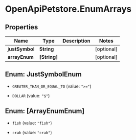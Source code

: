 # OpenApiPetstore.EnumArrays

## Properties

Name | Type | Description | Notes
------------ | ------------- | ------------- | -------------
**justSymbol** | **String** |  | [optional] 
**arrayEnum** | **[String]** |  | [optional] 



## Enum: JustSymbolEnum


* `GREATER_THAN_OR_EQUAL_TO` (value: `">="`)

* `DOLLAR` (value: `"$"`)





## Enum: [ArrayEnumEnum]


* `fish` (value: `"fish"`)

* `crab` (value: `"crab"`)




